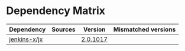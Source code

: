 # Dependency Matrix

Dependency | Sources | Version | Mismatched versions
---------- | ------- | ------- | -------------------
[jenkins-x/jx](https://github.com/jenkins-x/jx.git) |  | [2.0.1017](https://github.com/jenkins-x/jx/releases/tag/v2.0.1017) | 
